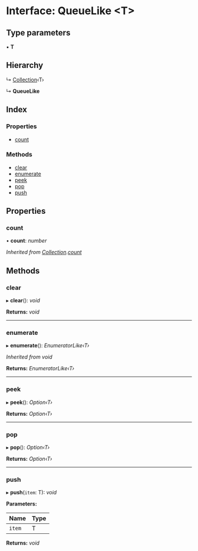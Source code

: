 
# Interface: QueueLike <**T**>

## Type parameters

▪ **T**

## Hierarchy

  ↳ [Collection](collection.md)‹T›

  ↳ **QueueLike**

## Index

### Properties

* [count](queuelike.md#count)

### Methods

* [clear](queuelike.md#clear)
* [enumerate](queuelike.md#enumerate)
* [peek](queuelike.md#peek)
* [pop](queuelike.md#pop)
* [push](queuelike.md#push)

## Properties

###  count

• **count**: *number*

*Inherited from [Collection](collection.md).[count](collection.md#count)*

## Methods

###  clear

▸ **clear**(): *void*

**Returns:** *void*

___

###  enumerate

▸ **enumerate**(): *EnumeratorLike‹T›*

*Inherited from void*

**Returns:** *EnumeratorLike‹T›*

___

###  peek

▸ **peek**(): *Option‹T›*

**Returns:** *Option‹T›*

___

###  pop

▸ **pop**(): *Option‹T›*

**Returns:** *Option‹T›*

___

###  push

▸ **push**(`item`: T): *void*

**Parameters:**

Name | Type |
------ | ------ |
`item` | T |

**Returns:** *void*
